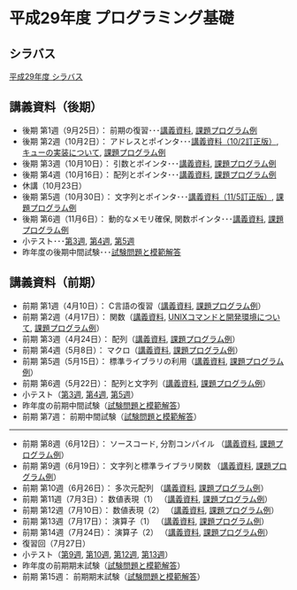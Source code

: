 # 平成29年度 プログラミング基礎

## シラバス

[平成29年度 シラバス](https://github.com/nit-ibaraki-fundamentals-of-programming/lecture/raw/master/src/kiso_syllabus.pdf)

## 講義資料（後期）
* 後期 第1週（9月25日）： 前期の復習･･･[講義資料](https://github.com/nit-ibaraki-fundamentals-of-programming/lecture/raw/master/src/kiso2-01.pdf), [課題プログラム例](https://github.com/nit-ibaraki-fundamentals-of-programming/lecture/raw/master/src/kiso2-01-ans.pdf)
* 後期 第2週（10月2日）： アドレスとポインタ･･･[講義資料（10/2訂正版）](https://github.com/nit-ibaraki-fundamentals-of-programming/lecture/raw/master/src/kiso2-02.pdf), [キューの実装について](https://github.com/nit-ibaraki-fundamentals-of-programming/lecture/raw/master/src/kiso2-02-queue.pdf), [課題プログラム例](https://github.com/nit-ibaraki-fundamentals-of-programming/lecture/raw/master/src/kiso2-02-ans.pdf)
* 後期 第3週（10月10日）： 引数とポインタ･･･[講義資料](https://github.com/nit-ibaraki-fundamentals-of-programming/lecture/raw/master/src/kiso2-03.pdf), [課題プログラム例](https://github.com/nit-ibaraki-fundamentals-of-programming/lecture/raw/master/src/kiso2-03-ans.pdf)
* 後期 第4週（10月16日）： 配列とポインタ･･･[講義資料](https://github.com/nit-ibaraki-fundamentals-of-programming/lecture/raw/master/src/kiso2-04.pdf), [課題プログラム例](https://github.com/nit-ibaraki-fundamentals-of-programming/lecture/raw/master/src/kiso2-04-ans.pdf)
* 休講（10月23日）
* 後期 第5週（10月30日）： 文字列とポインタ･･･[講義資料（11/5訂正版）](https://github.com/nit-ibaraki-fundamentals-of-programming/lecture/raw/master/src/kiso2-05.pdf), [課題プログラム例](https://github.com/nit-ibaraki-fundamentals-of-programming/lecture/raw/master/src/kiso2-05-ans.pdf)
* 後期 第6週（11月6日）： 動的なメモリ確保, 関数ポインタ･･･[講義資料](https://github.com/nit-ibaraki-fundamentals-of-programming/lecture/raw/master/src/kiso2-06.pdf), [課題プログラム例](https://github.com/nit-ibaraki-fundamentals-of-programming/lecture/raw/master/src/kiso2-06-ans.pdf)
* 小テスト･･･[第3週](https://github.com/nit-ibaraki-fundamentals-of-programming/lecture/raw/master/src/kiso2-03-test.pdf), [第4週](https://github.com/nit-ibaraki-fundamentals-of-programming/lecture/raw/master/src/kiso2-04-test.pdf), [第5週](https://github.com/nit-ibaraki-fundamentals-of-programming/lecture/raw/master/src/kiso2-05-test.pdf)
* 昨年度の後期中間試験･･･[試験問題と模範解答](https://github.com/nit-ibaraki-fundamentals-of-programming/lecture/raw/master/src/2016-kiso2-mid.pdf)

## 講義資料（前期）

* 前期 第1週（4月10日）： C言語の復習（[講義資料](https://github.com/nit-ibaraki-fundamentals-of-programming/lecture/raw/master/src/kiso1-01.pdf), [課題プログラム例](https://github.com/nit-ibaraki-fundamentals-of-programming/lecture/raw/master/src/kiso1-01-ans.pdf)）
* 前期 第2週（4月17日）： 関数（[講義資料](https://github.com/nit-ibaraki-fundamentals-of-programming/lecture/raw/master/src/kiso1-02.pdf), [UNIXコマンドと開発環境について](https://github.com/nit-ibaraki-fundamentals-of-programming/lecture/raw/master/src/kiso-unix.pdf), [課題プログラム例](https://github.com/nit-ibaraki-fundamentals-of-programming/lecture/raw/master/src/kiso1-02-ans.pdf)）
* 前期 第3週（4月24日）： 配列（[講義資料](https://github.com/nit-ibaraki-fundamentals-of-programming/lecture/raw/master/src/kiso1-03.pdf), [課題プログラム例](https://github.com/nit-ibaraki-fundamentals-of-programming/lecture/raw/master/src/kiso1-03-ans.pdf)）
* 前期 第4週（5月8日）： マクロ（[講義資料](https://github.com/nit-ibaraki-fundamentals-of-programming/lecture/raw/master/src/kiso1-04.pdf),  [課題プログラム例](https://github.com/nit-ibaraki-fundamentals-of-programming/lecture/raw/master/src/kiso1-04-ans.pdf)）
* 前期 第5週（5月15日）： 標準ライブラリの利用（[講義資料](https://github.com/nit-ibaraki-fundamentals-of-programming/lecture/raw/master/src/kiso1-05.pdf), [課題プログラム例](https://github.com/nit-ibaraki-fundamentals-of-programming/lecture/raw/master/src/kiso1-05-ans.pdf)）
* 前期 第6週（5月22日）： 配列と文字列（[講義資料](https://github.com/nit-ibaraki-fundamentals-of-programming/lecture/raw/master/src/kiso1-06.pdf), [課題プログラム例](https://github.com/nit-ibaraki-fundamentals-of-programming/lecture/raw/master/src/kiso1-06-ans.pdf)）
* 小テスト（[第3週](https://github.com/nit-ibaraki-fundamentals-of-programming/lecture/raw/master/src/kiso1-03-test.pdf), [第4週](https://github.com/nit-ibaraki-fundamentals-of-programming/lecture/raw/master/src/kiso1-04-test.pdf), [第5週](https://github.com/nit-ibaraki-fundamentals-of-programming/lecture/raw/master/src/kiso1-05-test.pdf)）
* 昨年度の前期中間試験（[試験問題と模範解答](https://github.com/nit-ibaraki-fundamentals-of-programming/lecture/raw/master/src/2016-kiso1-mid.pdf)）
* 前期 第7週： 前期中間試験（[試験問題と模範解答](https://github.com/nit-ibaraki-fundamentals-of-programming/lecture/raw/master/src/2017-kiso1-mid.pdf)）
---
* 前期 第8週（6月12日）： ソースコード, 分割コンパイル （[講義資料](https://github.com/nit-ibaraki-fundamentals-of-programming/lecture/raw/master/src/kiso1-08.pdf), [課題プログラム例](https://github.com/nit-ibaraki-fundamentals-of-programming/lecture/raw/master/src/kiso1-08-ans.pdf)）
* 前期 第9週（6月19日）： 文字列と標準ライブラリ関数 （[講義資料](https://github.com/nit-ibaraki-fundamentals-of-programming/lecture/raw/master/src/kiso1-09.pdf), [課題プログラム例](https://github.com/nit-ibaraki-fundamentals-of-programming/lecture/raw/master/src/kiso1-09-ans.pdf)）
* 前期 第10週（6月26日）： 多次元配列 （[講義資料](https://github.com/nit-ibaraki-fundamentals-of-programming/lecture/raw/master/src/kiso1-10.pdf), [課題プログラム例](https://github.com/nit-ibaraki-fundamentals-of-programming/lecture/raw/master/src/kiso1-10-ans.pdf)）
* 前期 第11週（7月3日）： 数値表現（1） （[講義資料](https://github.com/nit-ibaraki-fundamentals-of-programming/lecture/raw/master/src/kiso1-11.pdf), [課題プログラム例](https://github.com/nit-ibaraki-fundamentals-of-programming/lecture/raw/master/src/kiso1-11-ans.pdf)）
* 前期 第12週（7月10日）： 数値表現（2） （[講義資料](https://github.com/nit-ibaraki-fundamentals-of-programming/lecture/raw/master/src/kiso1-12.pdf), [課題プログラム例](https://github.com/nit-ibaraki-fundamentals-of-programming/lecture/raw/master/src/kiso1-12-ans.pdf)）
* 前期 第13週（7月17日）： 演算子（1） （[講義資料](https://github.com/nit-ibaraki-fundamentals-of-programming/lecture/raw/master/src/kiso1-13.pdf), [課題プログラム例](https://github.com/nit-ibaraki-fundamentals-of-programming/lecture/raw/master/src/kiso1-13-ans.pdf)）
* 前期 第14週（7月24日）： 演算子（2） （[講義資料](https://github.com/nit-ibaraki-fundamentals-of-programming/lecture/raw/master/src/kiso1-14.pdf), [課題プログラム例](https://github.com/nit-ibaraki-fundamentals-of-programming/lecture/raw/master/src/kiso1-14-ans.pdf)）
* 復習回（7月27日）
* 小テスト（[第9週](https://github.com/nit-ibaraki-fundamentals-of-programming/lecture/raw/master/src/kiso1-09-test.pdf), [第10週](https://github.com/nit-ibaraki-fundamentals-of-programming/lecture/raw/master/src/kiso1-10-test.pdf), [第12週](https://github.com/nit-ibaraki-fundamentals-of-programming/lecture/raw/master/src/kiso1-12-test.pdf), [第13週](https://github.com/nit-ibaraki-fundamentals-of-programming/lecture/raw/master/src/kiso1-13-test.pdf)）
* 昨年度の前期期末試験（[試験問題と模範解答](https://github.com/nit-ibaraki-fundamentals-of-programming/lecture/raw/master/src/2016-kiso1-term.pdf)）
* 前期 第15週： 前期期末試験（[試験問題と模範解答](https://github.com/nit-ibaraki-fundamentals-of-programming/lecture/raw/master/src/2017-kiso1-term.pdf)）
